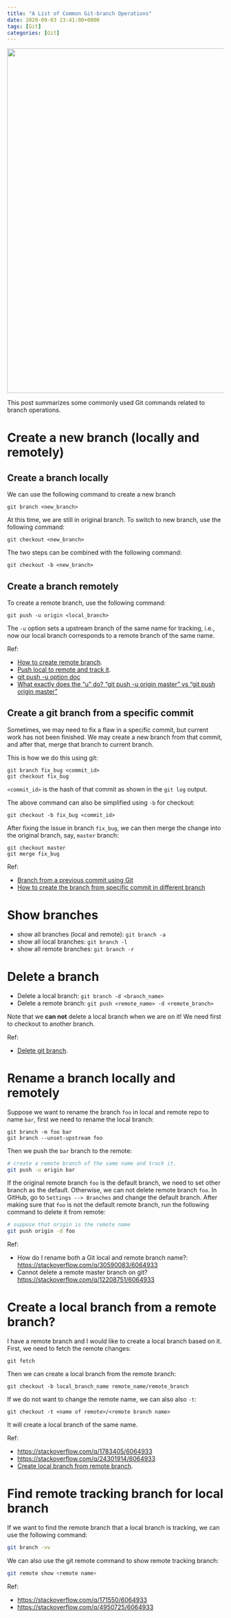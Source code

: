 ```yaml
---
title: "A List of Common Git-branch Operations"
date: 2020-09-03 23:41:00+0800
tags: [Git]
categories: [Git]
---
```


<p align="center">
<img src="https://blog-resource-1257868508.file.myqcloud.com/202202021114754.jpg" width="800">
</p>

This post summarizes some commonly used Git commands related to branch operations.

<!--more-->

# Create a new branch (locally and remotely)

## Create a branch locally

We can use the following command to create a new branch

```
git branch <new_branch>
```

At this time, we are still in original branch. To switch to new branch, use the following command:

```
git checkout <new_branch>
```

The two steps can be combined with the following command:

```
git checkout -b <new_branch>
```

## Create a branch remotely

To create a remote branch, use the following command:

```
git push -u origin <local_branch>
```

The `-u` option sets a upstream branch of the same name for tracking,
i.e., now our local branch corresponds to a remote branch of the same name.

Ref:

+ [How to create remote branch](https://stackoverflow.com/q/1519006/6064933).
+ [Push local to remote and track it](https://stackoverflow.com/a/6232535/6064933).
+ [git push -u option doc](https://git-scm.com/docs/git-push#Documentation/git-push.txt--u)
+ [What exactly does the “u” do? “git push -u origin master” vs “git push origin master”](https://stackoverflow.com/q/5697750/6064933)

## Create a git branch from a specific commit

Sometimes, we may need to fix a flaw in a specific commit, but current work has not been finished.
We may create a new branch from that commit, and after that, merge that branch to current branch.

This is how we do this using git:

```
git branch fix_bug <commit_id>
git checkout fix_bug
```

`<commit_id>` is the hash of that commit as shown in the `git log` output.

The above command can also be simplified using `-b` for checkout:

```
git checkout -b fix_bug <commit_id>
```

After fixing the issue in branch `fix_bug`, we can then merge the change into the original branch, say, `master` branch:

```
git checkout master
git merge fix_bug
```

Ref:

+ [Branch from a previous commit using Git](https://stackoverflow.com/q/2816715/6064933)
+ [How to create the branch from specific commit in different branch](https://stackoverflow.com/q/8483983/6064933)

# Show branches

+ show all branches (local and remote): `git branch -a`
+ show all local branches: `git branch -l`
+ show all remote branches: `git branch -r`

# Delete a branch

+ Delete a local branch: `git branch -d <branch_name>`
+ Delete a remote branch: `git push <remote_name> -d <remote_branch>`

Note that we **can not** delete a local branch when we are on it!
We need first to checkout to another branch.

Ref:

+ [Delete git branch](https://stackoverflow.com/q/2003505/6064933).

# Rename a branch locally and remotely

Suppose we want to rename the branch `foo` in local and remote repo to name `bar`,
first we need to rename the local branch:

```
git branch -m foo bar
git branch --unset-upstream foo
```

Then we push the `bar` branch to the remote:

```bash
# create a remote branch of the same name and track it.
git push -u origin bar
```

If the original remote branch `foo` is the default branch, we need to set other branch as the default.
Otherwise, we can not delete remote branch `foo`.
In GitHub, go to `Settings --> Branches` and change the default branch.
After making sure that `foo` is not the default remote branch, run the following command to delete it from remote:

```bash
# suppose that origin is the remote name
git push origin -d foo
```

Ref:

+ How do I rename both a Git local and remote branch name?: https://stackoverflow.com/q/30590083/6064933
+ Cannot delete a remote master branch on git? https://stackoverflow.com/q/12208751/6064933

# Create a local branch from a remote branch?

I have a remote branch and I would like to create a local branch based on it.
First, we need to fetch the remote changes:

```
git fetch
```

Then we can create a local branch from the remote branch:

```
git checkout -b local_branch_name remote_name/remote_branch
```

If we do not want to change the remote name, we can also also `-t`:

```
git checkout -t <name of remote>/<remote branch name>
```

It will create a local branch of the same name.

Ref:

+ https://stackoverflow.com/q/1783405/6064933
+ https://stackoverflow.com/q/24301914/6064933
+ [Create local branch from remote branch](https://stackoverflow.com/a/48840672/6064933).

# Find remote tracking branch for local branch

If we want to find the remote branch that a local branch is tracking, we can use the following command:

```bash
git branch -vv
```

We can also use the git remote command to show remote tracking branch:

```bash
git remote show <remote name>
```

Ref:

+ https://stackoverflow.com/q/171550/6064933
+ https://stackoverflow.com/q/4950725/6064933
